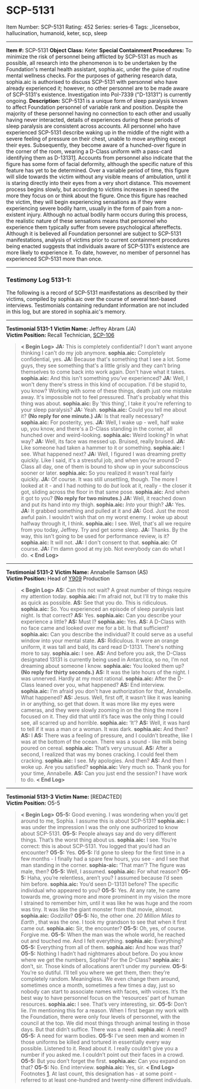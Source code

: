 # SCP-5131
Item Number: SCP-5131
Rating: 452
Series: series-6
Tags: _licensebox, hallucination, humanoid, keter, scp, sleep

---

**Item #:** SCP-5131
**Object Class:** Keter
**Special Containment Procedures:** To minimize the risk of personnel being afflicted by SCP-5131 as much as possible, all research into the phenomenon is to be undertaken by the Foundation's mental health assistant, sophia.aic, under the guise of routine mental wellness checks. For the purposes of gathering research data, sophia.aic is authorised to discuss SCP-5131 with personnel who have already experienced it; however, no other personnel are to be made aware of SCP-5131's existence.
Investigation into PoI-7339 ("D-13131") is currently ongoing.
**Description:** SCP-5131 is a unique form of sleep paralysis known to affect Foundation personnel of variable rank and position. Despite the majority of these personnel having no connection to each other and usually having never interacted, details of experiences during these periods of sleep paralysis are consistent across accounts.
All personnel who have experienced SCP-5131 describe waking up in the middle of the night with a severe feeling of pressure on their chest, unable to move anything except their eyes. Subsequently, they become aware of a hunched-over figure in the corner of the room, wearing a D-Class uniform with a pass-card identifying them as D-13131[1](javascript:;). Accounts from personnel also indicate that the figure has some form of facial deformity, although the specific nature of this feature has yet to be determined.
Over a variable period of time, this figure will slide towards the victim without any visible means of ambulation, until it is staring directly into their eyes from a very short distance. This movement process begins slowly, but according to victims increases in speed the more they focus on or think about the figure.
Once this figure has reached the victim, they will begin experiencing sensations as if they were experiencing severe bodily harm, usually in the form of pain from a non-existent injury. Although no actual bodily harm occurs during this process, the realistic nature of these sensations means that personnel who experience them typically suffer from severe psychological aftereffects.
Although it is believed all Foundation personnel are subject to SCP-5131 manifestations, analysis of victims prior to current containment procedures being enacted suggests that individuals aware of SCP-5131's existence are more likely to experience it. To date, however, no member of personnel has experienced SCP-5131 more than once.
* * *
### Testimony Log 5131-1:
The following is a record of SCP-5131 manifestations as described by their victims, compiled by sophia.aic over the course of several text-based interviews. Testimonials containing redundant information are not included in this log, but are stored in sophia.aic's memory.
* * *
**Testimonial 5131-1**
**Victim Name:** Jeffrey Abram (JA)  
**Victim Position:** Recall Technician, [SCP-106](/scp-106)
> **< Begin Log>**
> **JA:** This is completely confidential? I don't want anyone thinking I can't do my job anymore.
> **sophia.aic:** Completely confidential, yes.
> **JA:** Because that's something that I see a lot. Some guys, they see something that's a little grisly and they can't bring themselves to come back into work again. Don't have what it takes.
> **sophia.aic:** And this isn't something _you've_ experienced?
> **JA:** Well, I won't deny there's stress in this kind of occupation. I'd be stupid to, you know? Working with some of these things, death just one mistake away. It's impossible not to feel pressured. That's probably what this thing was about.
> **sophia.aic:** By 'this thing', I take it you're referring to your sleep paralysis?
> **JA:** Yeah.
> **sophia.aic:** Could you tell me about it?
> **(No reply for one minute.)**
> **JA:** Is that really necessary?
> **sophia.aic:** For posterity, yes.
> **JA:** Well, I wake up - well, half wake up, you know, and there's a D-Class standing in the corner, all hunched over and weird-looking.
> **sophia.aic:** Weird looking? In what way?
> **JA:** Well, its face was messed up. Bruised, really bruised.
> **JA:** Like someone had taken a hammer to it or something.
> **sophia.aic:** I see. What happened next?
> **JA:** Well, I figured I was dreaming pretty quickly. Like I said, it's a stressful job, and when you're around D-Class all day, one of them is bound to show up in your subconscious sooner or later.
> **sophia.aic:** So you realized it wasn't real fairly quickly.
> **JA:** Of course. It was still unsettling, though. The more I looked at it - and I had nothing to do _but_ look at it, really - the closer it got, sliding across the floor in that same pose.
> **sophia.aic:** And when it got to you?
> **(No reply for two minutes.)**
> **JA:** Well, it reached down and put its hand into my thigh.
> **sophia.aic:** _Into_ your thigh?
> **JA:** Yes.
> **JA:** It grabbed something and pulled at it and
> **JA:** God. Just the most awful pain. I wouldn't wish that on my worst enemy. I woke up about halfway through it, I think.
> **sophia.aic:** I see. Well, that's all we require from you today, Jeffrey. Try and get some sleep.
> **JA:** Thanks. By the way, this isn't going to be used for performance review, is it?
> **sophia.aic:** It will not.
> **JA:** I don't consent to that.
> **sophia.aic:** Of course.
> **JA:** I'm damn good at my job. Not everybody can do what I do.
> **< End Log>**
* * *
**Testimonial 5131-2**
**Victim Name:** Annabelle Samson (AS)  
**Victim Position:** Head of [Y909](http://www.scp-wiki.net/scp-3000) Production
> **< Begin Log>**
> **AS:** Can this not wait? A great number of things require my attention today.
> **sophia.aic:** I'm afraid not, but I'll try to make this as quick as possible.
> **AS:** See that you do. This is ridiculous.
> **sophia.aic:** So. You experienced an episode of sleep paralysis last night. Is that correct?
> **AS:** Yes.
> **sophia.aic:** Can you describe your experience a little?
> **AS:** Must I?
> **sophia.aic:** Yes.
> **AS:** A D-Class with no face came and looked over me for a bit. Is that sufficient?
> **sophia.aic:** Can you describe the individual? It could serve as a useful window into your mental state.
> **AS:** Ridiculous. It wore an orange uniform, it was tall and bald, its card read D-13131. There's nothing more to say.
> **sophia.aic:** I see.
> **AS:** And before you ask, the D-Class designated 13131 is currently being used in Antarctica, so no, I'm not dreaming about someone I know.
> **sophia.aic:** You looked them up?
> **(No reply for thirty seconds.)**
> **AS:** It was the late hours of the night. I was unnerved. Hardly at my most rational.
> **sophia.aic:** After the D-Class leaned over you, what happened?
> **AS:** End interview.
> **sophia.aic:** I'm afraid you don't have authorization for that, Annabelle. What happened?
> **AS:** Jesus. Well, first off, it wasn’t like it was leaning in or anything, so get that down. It was more like my eyes were cameras, and they were slowly zooming in on the thing the more I focused on it. They did that until it’s face was the only thing I could see, all scarred up and horrible.
> **sophia.aic:** ‘It’?
> **AS:** Well, it was hard to tell if it was a man or a woman. It was dark.
> **sophia.aic:** And then?
> **AS:** I
> **AS:** There was a feeling of pressure, and I couldn’t breathe, like I was at the bottom of the ocean. There was a sound - like milk being poured on cereal.
> **sophia.aic:** That’s very unusual.
> **AS:** After a second, I realized that was my bones cracking. I could feel them cracking.
> **sophia.aic:** I see. My apologies. And then?
> **AS:** And then I woke up. Are you satisfied?
> **sophia.aic:** Very much so. Thank you for your time, Annabelle.
> **AS:** Can you just end the session? I have work to do.
> **< End Log>**
* * *
**Testimonial 5131-3**
**Victim Name:** [REDACTED]  
**Victim Position:** O5-5
> **< Begin Log>**
> **O5-5:** Good evening. I was wondering when you’d get around to me, Sophia. I assume this is about SCP-5131?
> **sophia.aic:** I was under the impression I was the only one authorized to know about SCP-5131.
> **O5-5:** People always say and do very different things. That’s the worst thing about us.
> **sophia.aic:** I see. You’re correct: this is about SCP-5131. You logged that you’d had an encounter?
> **O5-5:** Yes.
> **O5-5:** I’d gone to sleep for the first time in a few months - I finally had a spare few hours, you see - and I see that man standing in the corner.
> **sophia-aic:** ‘That man’? The figure was male, then?
> **O5-5:** Well, I assumed.
> **sophia.aic:** For what reason?
> **O5-5:** Haha, you’re relentless, aren’t you? I assumed because I’d seen him before.
> **sophia.aic:** You’d seen D-13131 before? The specific individual who appeared to you?
> **O5-5:** Yes. At any rate, he came towards me, growing more and more prominent in my vision the more I strained to remember him, until it was like he was huge and the room was tiny. It was like the giant monster from that movie, almost.
> **sophia.aic:** _Godzilla_?
> **O5-5:** No, the other one. _20 Million Miles to Earth_ , that was the one. I took my grandson to see that when it first came out.
> **sophia.aic:** Sir, the encounter?
> **O5-5:** Oh, yes, of course. Forgive me.
> **O5-5:** When the man was the whole world, he reached out and touched me. And I felt everything.
> **sophia.aic:** Everything?
> **O5-5:** Everything from all of them.
> **sophia.aic:** And how was that?
> **O5-5:** Nothing I hadn’t had nightmares about before. Do you know where we get the numbers, Sophia? For the D-Class?
> **sophia.aic:** I don’t, sir. Those kinds of allocations aren’t under my purview.
> **O5-5:** You’re so dutiful. I’ll tell you where we get them, then: they’re completely random. Meaningless. We even change them around, sometimes once a month, sometimes a few times a day, just so nobody can start to associate names with faces, with voices. It’s the best way to have personnel focus on the ‘resources’ part of human resources.
> **sophia.aic:** I see. That’s very interesting, sir.
> **O5-5:** Don’t lie. I’m mentioning this for a reason. When I first began my work with the Foundation, there were only four levels of personnel, with the council at the top. We did most things through animal testing in those days. But that didn’t suffice. There was a need.
> **sophia.aic:** A need?
> **O5-5:** A need for warm bodies.
> **O5-5:** I’ve seen men and women in those uniforms be killed and tortured in essentially every way possible. Listened to it. Read about it. I really couldn’t give you a number if you asked me. I couldn’t point out their faces in a crowd.
> **O5-5:** But you don’t forget the first.
> **sophia.aic:** Can you expand on that?
> **O5-5:** No. End interview.
> **sophia.aic:** Yes, sir.
> **< End Log>**
Footnotes
[1](javascript:;). At last count, this designation has - at some point - referred to at least one-hundred and twenty-nine different individuals.